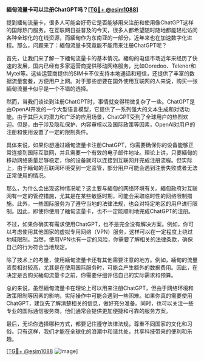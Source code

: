 **緬甸流量卡可以注册ChatGPT吗？[[TG💪+ @esim1088](https://t.me/s/esim1088)]**

提到緬甸流量卡，很多人可能会好奇它是否能够用来注册和使用像ChatGPT这样的国际热门服务。在互联网日益普及的今天，很多人都希望随时随地都能轻松访问各种全球化的在线资源，而緬甸作为东南亚的一部分，近年来也在加速数字化进程。那么，问题来了：緬甸流量卡究竟能不能用来注册ChatGPT呢？

首先，让我们来了解一下緬甸流量卡的基本情况。緬甸的电信市场近年来经历了快速的发展，国内已经有多家运营商提供移动网络服务，比如Ooredoo、Telenor和Mytel等。这些运营商提供的SIM卡不仅支持本地通话和短信，还提供了丰富的数据流量套餐，方便用户上网。对于那些想要在国外使用互联网的人来说，购买一张緬甸流量卡似乎是一个不错的选择。

然而，当我们谈论到注册ChatGPT时，事情就变得稍微复杂了一些。ChatGPT是由OpenAI开发的一个大型语言模型，它提供了一系列强大的文本生成和对话功能。由于其巨大的潜力和广泛的应用场景，ChatGPT受到了全球用户的热烈欢迎。但是，由于涉及隐私保护、内容审核以及国际政策等因素，OpenAI对用户的注册和使用设置了一定的限制条件。

具体来说，如果你想通过緬甸流量卡注册ChatGPT，你需要确保你的设备能够正常连接到国际互联网，并且需要一个有效的电子邮件地址。理论上讲，只要緬甸的移动网络质量足够稳定，你的设备就可以连接到互联网并完成注册流程。但实际上，由于緬甸的互联网环境受到一定监管，部分用户可能会遇到注册失败或者无法正常使用的情况。

那么，为什么会出现这种情况呢？这主要与緬甸的网络环境有关。緬甸政府对互联网有一定的管控措施，尤其是在某些敏感时期，可能会采取临时性的网络限制措施。此外，一些国际服务为了遵守当地的法律法规，也会对特定地区的用户进行限制。因此，即使你使用了緬甸流量卡，也不一定能顺利地完成ChatGPT的注册。

不过，如果你确实有需求使用ChatGPT，也不是完全没有解决方案。例如，你可以考虑使用其他国家的虚拟专用网络（VPN）服务，这样可以在一定程度上绕过地域限制。当然，使用VPN也有一定的风险，你需要了解相关的法律条款，确保自己的行为符合当地规定。

除了技术上的考量，使用緬甸流量卡还有其他需要注意的地方。例如，緬甸的流量资费相对较高，尤其是在使用国际服务时，可能会产生额外的数据费用。因此，在决定是否购买緬甸流量卡之前，你需要仔细评估自己的实际需求和预算。

总的来说，虽然緬甸流量卡在理论上可以用来注册ChatGPT，但由于网络环境和政策限制等因素的影响，实际操作中可能会遇到一些困难。如果你真的需要使用ChatGPT，建议先了解清楚相关的信息，做好充分准备。同时，也可以关注一些专业的国际通信服务商，他们通常会提供更加便捷和可靠的服务方案。

最后，无论你选择哪种方式，都要记住遵守法律法规，尊重不同国家的文化和习俗。只有这样，我们才能在全球化的浪潮中和谐共处，共享科技带来的便利和乐趣。

[[TG💪+ @esim1088](https://t.me/s/esim1088) ![Image](https://i.postimg.cc/4NQfJmqS/Snipaste-2025-05-13-00-14-12.png)]